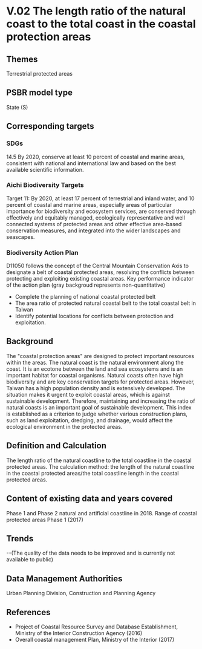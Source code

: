 # V.02 The length ratio of the natural coast to the total coast in the coastal protection areas

<script type="text/javascript" src="http://cdn.mathjax.org/mathjax/latest/MathJax.js?config=TeX-AMS-MML_HTMLorMML"></script>

## Themes
Terrestrial protected areas
## PSBR model type
State (S)
## Corresponding targets
### SDGs
14.5 By 2020, conserve at least 10 percent of coastal and marine areas, consistent with national and international law and based on the best available scientific information.
### Aichi Biodiversity Targets
Target 11: By 2020, at least 17 percent of terrestrial and inland water, and 10 percent of coastal and marine areas, especially areas of particular importance for biodiversity and ecosystem services, are conserved through effectively and equitably managed, ecologically representative and well connected systems of protected areas and other effective area-based conservation measures, and integrated into the wider landscapes and seascapes.
### Biodiversity Action Plan
D11050 follows the concept of the Central Mountain Conservation Axis to designate a belt of coastal protected areas, resolving the conflicts between protecting and exploiting existing coastal areas. Key performance indicator of the action plan (gray backgroud represents non-quantitative)
* Complete the planning of national coastal protected belt
* The area ratio of protected natural coastal belt to the total coastal belt in Taiwan
* Identify potential locations for conflicts between protection and exploitation.
## Background
The "coastal protection areas" are designed to protect important resources within the areas. The natural coast is the natural environment along the coast. It is an ecotone between the land and sea ecosystems and is an important habitat for coastal organisms. Natural coasts often have high biodiversity and are key conservation targets for protected areas. However, Taiwan has a high population density and is extensively developed. The situation makes it urgent to exploit coastal areas, which is against sustainable development. Therefore, maintaining and increasing the ratio of natural coasts is an important goal of sustainable development. This index is established as a criterion to judge whether various construction plans, such as land exploitation, dredging, and drainage, would affect the ecological environment in the protected areas.
## Definition and Calculation
The length ratio of the natural coastline to the total coastline in the coastal protected areas. The calculation method: the length of the natural coastline in the coastal protected areas/the total coastline length in the coastal protected areas.
## Content of existing data and years covered
Phase 1 and Phase 2 natural and artificial coastline in 2018. Range of coastal protected areas Phase 1 (2017)
## Trends
--(The quality of the data needs to be improved and is currently not available to public)
## Data Management Authorities
Urban Planning Division, Construction and Planning Agency
## References
* Project of Coastal Resource Survey and Database Establishment, Ministry of the Interior Construction Agency (2016)
* Overall coastal management Plan, Ministry of the Interior (2017)
